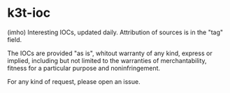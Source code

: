 # k3t-ioc

(imho) Interesting IOCs, updated daily.
Attribution of sources is in the "tag" field.

The IOCs are provided "as is", whitout warranty of any kind, express or implied, including but not limited to the warranties of merchantability, fitness for a particular purpose and noninfringement.

For any kind of request, please open an issue.

